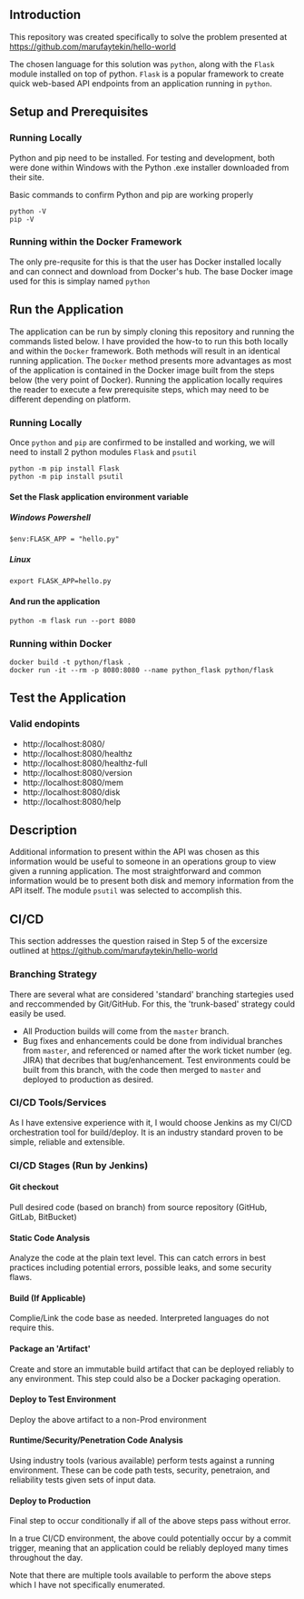 ## Introduction

This repository was created specifically to solve the problem presented at https://github.com/marufaytekin/hello-world

The chosen language for this solution was `python`, along with the `Flask` module installed on top of python. `Flask` is a popular framework to create quick web-based API endpoints from an application running in `python`.

## Setup and Prerequisites

### Running Locally
Python and pip need to be installed. For testing and development, both were done within Windows with the Python .exe installer downloaded from their site.

Basic commands to confirm Python and pip are working properly
```
python -V
pip -V
```
### Running within the Docker Framework
The only pre-requsite for this is that the user has Docker installed locally and can connect and download from Docker's hub.
The base Docker image used for this is simplay named `python`

## Run the Application
The application can be run by simply cloning this repository and running the commands listed below. I have provided the how-to to run this both locally and within the `Docker`  framework. Both methods will result in an identical running application. The `Docker` method presents more advantages as most of the application is contained in the Docker image built from the steps below (the very point of Docker). Running the application locally requires the reader to execute a few prerequisite steps, which may need to be different depending on platform.
### Running Locally

Once `python` and `pip` are confirmed to be installed and working, we will need to install 2 python modules `Flask` and `psutil`

```
python -m pip install Flask
python -m pip install psutil
```

#### Set the Flask application environment variable
##### Windows Powershell
```
$env:FLASK_APP = "hello.py"
```
##### Linux
```
export FLASK_APP=hello.py
```

#### And run the application
```
python -m flask run --port 8080
```

### Running within Docker

```
docker build -t python/flask .
docker run -it --rm -p 8080:8080 --name python_flask python/flask
```

## Test the Application

### Valid endopints
- http://localhost:8080/
- http://localhost:8080/healthz
- http://localhost:8080/healthz-full
- http://localhost:8080/version
- http://localhost:8080/mem
- http://localhost:8080/disk
- http://localhost:8080/help

## Description
Additional information to present within the API was chosen as this information would be useful to someone in an operations group to view given a running application.
The most straightforward and common information would be to present both disk and memory information from the API itself. The module `psutil` was selected to accomplish this.

## CI/CD

This section addresses the question raised in Step 5 of the excersize outlined at https://github.com/marufaytekin/hello-world

### Branching Strategy
There are several what are considered 'standard' branching startegies used and reccommended by Git/GitHub. For this, the 'trunk-based' strategy could easily be used.
  * All Production builds will come from the `master` branch.
  * Bug fixes and enhancements could be done from individual branches from `master`, and referenced or named after the work ticket number (eg. JIRA) that decribes that bug/enhancement. Test environments could be built from this branch, with the code then merged to `master` and deployed to production as desired.
### CI/CD Tools/Services
As I have extensive experience with it, I would choose Jenkins as my CI/CD orchestration tool for build/deploy. It is an industry standard proven to be simple, reliable and extensible.
### CI/CD Stages (Run by Jenkins)
#### Git checkout
Pull desired code (based on branch) from source repository (GitHub, GitLab, BitBucket)
#### Static Code Analysis
Analyze the code at the plain text level. This can catch errors in best practices including potential errors, possible leaks, and some security flaws.
#### Build (If Applicable)
Complie/Link the code base as needed. Interpreted languages do not require this.
#### Package an 'Artifact'
Create and store an immutable build artifact that can be deployed reliably to any environment.
This step could also be a Docker packaging operation.
#### Deploy to Test Environment
Deploy the above artifact to a non-Prod environment
#### Runtime/Security/Penetration Code Analysis
Using industry tools (various available) perform tests against a running environment. These can be code path tests, security, penetraion, and reliability tests given sets of input data.
#### Deploy to Production
Final step to occur conditionally if all of the above steps pass without error.

In a true CI/CD environment, the above could potentially occur by a commit trigger, meaning that an application could be reliably deployed many times throughout the day.

Note that there are multiple tools available to perform the above steps which I have not specifically enumerated.

